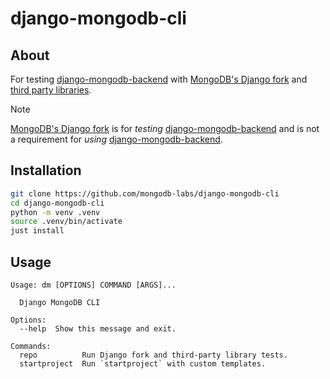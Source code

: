 # django-mongodb-cli

## About

For testing [django-mongodb-backend](https://github.com/mongodb-labs/django-mongodb-backend)
with [MongoDB's Django fork](https://github.com/mongodb-forks/django) and [third party libraries](#third-party-libraries).

> [!NOTE]
> [MongoDB's Django fork](https://github.com/mongodb-forks/django) is for *testing* [django-mongodb-backend](https://github.com/mongodb-labs/django-mongodb-backend)
> and is not a requirement for *using* [django-mongodb-backend](https://github.com/mongodb-labs/django-mongodb-backend).

## Installation

```bash
git clone https://github.com/mongodb-labs/django-mongodb-cli
cd django-mongodb-cli
python -m venv .venv
source .venv/bin/activate
just install
```

## Usage

```
Usage: dm [OPTIONS] COMMAND [ARGS]...

  Django MongoDB CLI

Options:
  --help  Show this message and exit.

Commands:
  repo          Run Django fork and third-party library tests.
  startproject  Run `startproject` with custom templates.
```
